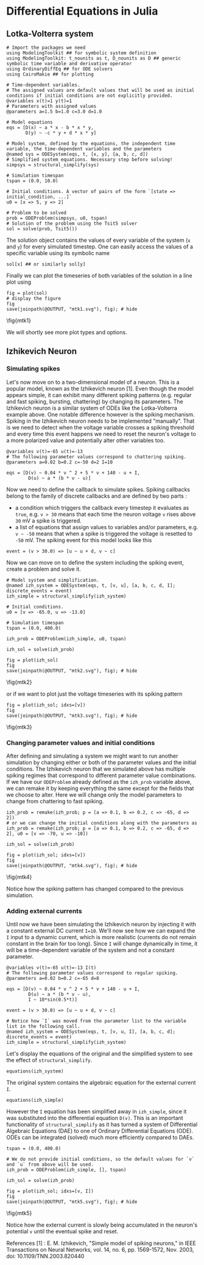 <!--This file was generated, do not modify it.-->
# Differential Equations in Julia

## Lotka-Volterra system

````julia:ex1
# Import the packages we need
using ModelingToolkit ## for symbolic system definition
using ModelingToolkit: t_nounits as t, D_nounits as D ## generic symbolic time variable and derivative operator
using OrdinaryDiffEq ## for ODE solvers
using CairoMakie ## for plotting

# Time-dependent variables.
# The assigned values are default values that will be used as initial conditions if initial conditions are not explicitly provided.
@variables x(t)=1 y(t)=1
# Parameters with assigned values
@parameters a=1.5 b=1.0 c=3.0 d=1.0

# Model equations
eqs = [D(x) ~ a * x - b * x * y,
       D(y) ~ -c * y + d * x * y]

# Model system, defined by the equations, the independent time variable, the time-dependent variables and the parameters
@named sys = ODESystem(eqs, t, [x, y], [a, b, c, d])
# Simplified system equations. Necessary step before solving!
simpsys = structural_simplify(sys)

# Simulation timespan
tspan = (0.0, 10.0)

# Initial conditions. A vector of pairs of the form `[state => initial_condition, ...]`
u0 = [x => 5, y => 2]

# Problem to be solved
prob = ODEProblem(simpsys, u0, tspan)
# Solution of the problem using the Tsit5 solver
sol = solve(prob, Tsit5())
````

The solution object contains the values of every variable of the system (`x` and `y`) for every simulated timestep. One can easily access the values of a specific variable using its symbolic name

````julia:ex2
sol[x] ## or similarly sol[y]
````

Finally we can plot the timeseries of both variables of the solution in a line plot using

````julia:ex3
fig = plot(sol)
# display the figure
fig
save(joinpath(@OUTPUT, "mtk1.svg"), fig); # hide
````

\fig{mtk1}

We will shortly see more plot types and options.

## Izhikevich Neuron

### Simulating spikes

Let's now move on to a two-dimensional model of a neuron. This is a popular model, known as the Izhikevich neuron [1]. Even though the model appears simple, it can exhibit many different spiking patterns (e.g. regular and fast spiking, bursting, chattering) by changing its parameters.
The Izhikevich neuron is a similar system of ODEs like the Lotka-Volterra example above. One notable difference however is the spiking mechanism.
Spiking in the Izhikevich neuron needs to be implemented "manually". That is we need to detect when the voltage variable crosses a spiking threshold and every time this event happens we need to reset the neuron's voltage to a more polarized value and potentially alter other variables too.

````julia:ex4
@variables v(t)=-65 u(t)=-13
# The following parameter values correspond to chattering spiking.
@parameters a=0.02 b=0.2 c=-50 d=2 I=10

eqs = [D(v) ~ 0.04 * v ^ 2 + 5 * v + 140 - u + I,
        D(u) ~ a * (b * v - u)]
````

Now we need to define the callback to simulate spikes. Spiking callbacks belong to the family of discrete callbacks and are defined by two parts :
- a condition which  triggers the callback every timestep it evaluates as `true`, e.g. `v > 30` means that each time the neuron voltage `v` rises above `30` mV a spike is triggered.
- a list of equations that assign values to variables and/or parameters, e.g. `v ~ -50` means that when a spike is triggered the voltage is resetted to `-50` mV.
The spiking event for this model looks like this

````julia:ex5
event = (v > 30.0) => [u ~ u + d, v ~ c]
````

Now we can move on to define the system including the spiking event, create a problem and solve it.

````julia:ex6
# Model system and simplification.
@named izh_system = ODESystem(eqs, t, [v, u], [a, b, c, d, I]; discrete_events = event)
izh_simple = structural_simplify(izh_system)

# Initial conditions.
u0 = [v => -65.0, u => -13.0]

# Simulation timespan
tspan = (0.0, 400.0)

izh_prob = ODEProblem(izh_simple, u0, tspan)

izh_sol = solve(izh_prob)

fig = plot(izh_sol)
fig
save(joinpath(@OUTPUT, "mtk2.svg"), fig); # hide
````

\fig{mtk2}

or if we want to plot just the voltage timeseries with its spiking pattern

````julia:ex7
fig = plot(izh_sol; idxs=[v])
fig
save(joinpath(@OUTPUT, "mtk3.svg"), fig); # hide
````

\fig{mtk3}

### Changing parameter values and initial conditions
After defining and simulating a system we might want to run another simulation by changing either or both of the parameter values and the initial conditions.
The Izhikevich neuron that we simulated above has multiple spiking regimes that correspond to different parameter value combinations. If we have our `ODEProblem` already defined as the `izh_prob` variable above, we can remake it by keeping everything the same except for the fields that we choose to alter.
Here we will change only the model parameters to change from chattering to fast spiking.

````julia:ex8
izh_prob = remake(izh_prob; p = [a => 0.1, b => 0.2, c => -65, d => 2])
# or we can change the initial conditions along with the parameters as
izh_prob = remake(izh_prob; p = [a => 0.1, b => 0.2, c => -65, d => 2], u0 = [v => -70, u => -10])

izh_sol = solve(izh_prob)

fig = plot(izh_sol; idxs=[v])
fig
save(joinpath(@OUTPUT, "mtk4.svg"), fig); # hide
````

\fig{mtk4}

Notice how the spiking pattern has changed compared to the previous simulation.

### Adding external currents
Until now we have been simulating the Izhikevich neuron by injecting it with a constant external DC current `I=10`. We'll now see how we can expand the `I` input to a dynamic current, which is more realistic (currents do not remain constant in the brain for too long).
Since `I` will change dynamically in time, it will be a time-dependent variable of the system and not a constant parameter.

````julia:ex9
@variables v(t)=-65 u(t)=-13 I(t)
# The following parameter values correspond to regular spiking.
@parameters a=0.02 b=0.2 c=-65 d=8

eqs = [D(v) ~ 0.04 * v ^ 2 + 5 * v + 140 - u + I,
        D(u) ~ a * (b * v - u),
        I ~ 10*sin(0.5*t)]

event = (v > 30.0) => [u ~ u + d, v ~ c]

# Notice how `I` was moved from the parameter list to the variable list in the following call.
@named izh_system = ODESystem(eqs, t, [v, u, I], [a, b, c, d]; discrete_events = event)
izh_simple = structural_simplify(izh_system)
````

Let's display the equations of the original and the simplified system to see the effect of `structural_simplify`.

````julia:ex10
equations(izh_system)
````

The original system contains the algebraic equation for the external current `I`.

````julia:ex11
equations(izh_simple)
````

However the `I` equation has been simplified away in `izh_simple`, since it was substituted into the differential equation `D(v)`.
This is an important functionality of `structural_simplify` as it has turned a system of Differential Algebraic Equations (DAE) to one of Ordinary Differential Equations (ODE). ODEs can be integrated (solved) much more efficiently compared to DAEs.

````julia:ex12
tspan = (0.0, 400.0)

# We do not provide initial conditions, so the default values for `v` and `u` from above will be used.
izh_prob = ODEProblem(izh_simple, [], tspan)

izh_sol = solve(izh_prob)

fig = plot(izh_sol; idxs=[v, I])
fig
save(joinpath(@OUTPUT, "mtk5.svg"), fig); # hide
````

\fig{mtk5}

Notice how the external current is slowly being accumulated in the neuron's potential `v` until the eventual spike and reset.

References
[1] : E. M. Izhikevich, "Simple model of spiking neurons," in IEEE Transactions on Neural Networks, vol. 14, no. 6, pp. 1569-1572, Nov. 2003, doi: 10.1109/TNN.2003.820440

